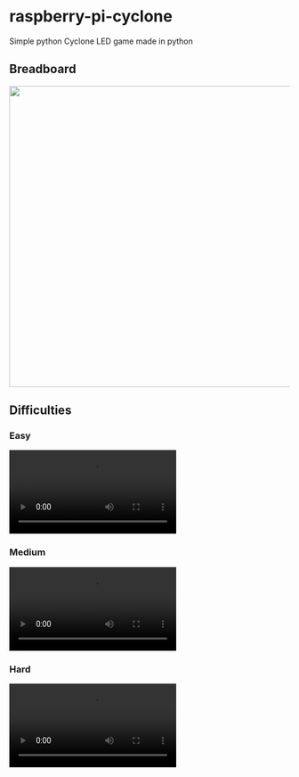 # raspberry-pi-cyclone
Simple python Cyclone LED game made in python

## Breadboard
<img src="https://i.imgur.com/OIry7pG.jpg" width="540">

## Difficulties 
### Easy
![Easy](https://i.imgur.com/ZTBeCEt.mp4)

### Medium
![Medium](https://i.imgur.com/kEk32oq.mp4)

### Hard
![Hard](https://i.imgur.com/yUdpYFn.mp4)
